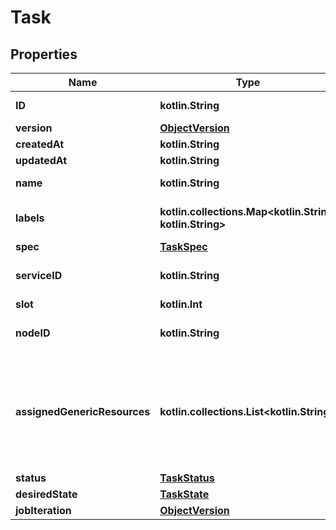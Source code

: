 
# Task

## Properties
Name | Type | Description | Notes
------------ | ------------- | ------------- | -------------
**ID** | **kotlin.String** | The ID of the task. |  [optional]
**version** | [**ObjectVersion**](ObjectVersion.md) |  |  [optional]
**createdAt** | **kotlin.String** |  |  [optional]
**updatedAt** | **kotlin.String** |  |  [optional]
**name** | **kotlin.String** | Name of the task. |  [optional]
**labels** | **kotlin.collections.Map&lt;kotlin.String, kotlin.String&gt;** | User-defined key/value metadata. |  [optional]
**spec** | [**TaskSpec**](TaskSpec.md) |  |  [optional]
**serviceID** | **kotlin.String** | The ID of the service this task is part of. |  [optional]
**slot** | **kotlin.Int** |  |  [optional]
**nodeID** | **kotlin.String** | The ID of the node that this task is on. |  [optional]
**assignedGenericResources** | **kotlin.collections.List&lt;kotlin.String&gt;** | User-defined resources can be either Integer resources (e.g, &#x60;SSD&#x3D;3&#x60;) or String resources (e.g, &#x60;GPU&#x3D;UUID1&#x60;).  |  [optional]
**status** | [**TaskStatus**](TaskStatus.md) |  |  [optional]
**desiredState** | [**TaskState**](TaskState.md) |  |  [optional]
**jobIteration** | [**ObjectVersion**](ObjectVersion.md) |  |  [optional]



